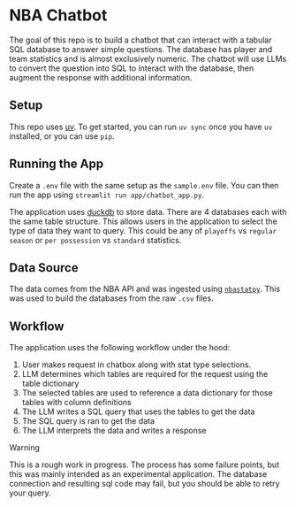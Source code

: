 # NBA Chatbot

The goal of this repo is to build a chatbot that can interact with a tabular SQL database to answer simple questions. The database has player and team statistics and is almost exclusively numeric. The chatbot will use LLMs to convert the question into SQL to interact with the database, then augment the response with additional information.

## Setup

This repo uses [uv](https://docs.astral.sh/uv/). To get started, you can run `uv sync` once you have `uv` installed, or you can use `pip`.

## Running the App

Create a `.env` file with the same setup as the `sample.env` file. You can then run the app using `streamlit run app/chatbot_app.py`. 

The application uses [duckdb](https://duckdb.org/docs/) to store data. There are 4 databases each with the same table structure. This allows users in the application to select the type of data they want to query. This could be any of `playoffs` vs `regular season` or `per possession` vs `standard` statistics.

## Data Source

The data comes from the NBA API and was ingested using [`nbastatpy`](https://pypi.org/project/nbastatpy/). This was used to build the databases from the raw `.csv` files.

## Workflow

The application uses the following workflow under the hood:

1. User makes request in chatbox along with stat type selections.
2. LLM determines which tables are required for the request using the table dictionary
3. The selected tables are used to reference a data dictionary for those tables with column definitions
4. The LLM writes a SQL query that uses the tables to get the data
5. The SQL query is ran to get the data
6. The LLM interprets the data and writes a response

> [!WARNING]
> This is a rough work in progress. The process has some failure points, but this was mainly intended as an experimental application. The database connection and resulting sql code may fail, but you should be able to retry your query.

